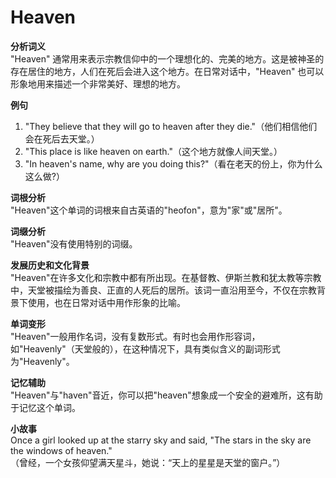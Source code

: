 # Heaven

**分析词义**  
"Heaven" 通常用来表示宗教信仰中的一个理想化的、完美的地方。这是被神圣的存在居住的地方，人们在死后会进入这个地方。在日常对话中，"Heaven" 也可以形象地用来描述一个非常美好、理想的地方。

  

**例句**

  

1.  "They believe that they will go to heaven after they die."（他们相信他们会在死后去天堂。）
2.  "This place is like heaven on earth."（这个地方就像人间天堂。）
3.  "In heaven's name, why are you doing this?"（看在老天的份上，你为什么这么做?）

  

**词根分析**  
"Heaven"这个单词的词根来自古英语的"heofon"，意为"家"或"居所"。

  

**词缀分析**  
"Heaven"没有使用特别的词缀。

  

**发展历史和文化背景**  
"Heaven"在许多文化和宗教中都有所出现。在基督教、伊斯兰教和犹太教等宗教中，天堂被描绘为善良、正直的人死后的居所。该词一直沿用至今，不仅在宗教背景下使用，也在日常对话中用作形象的比喻。

  

**单词变形**  
"Heaven"一般用作名词，没有复数形式。有时也会用作形容词，如"Heavenly"（天堂般的），在这种情况下，具有类似含义的副词形式为"Heavenly"。

  

**记忆辅助**  
"Heaven"与"haven"音近，你可以把"heaven"想象成一个安全的避难所，这有助于记忆这个单词。

  

**小故事**  
Once a girl looked up at the starry sky and said, "The stars in the sky are the windows of heaven."  
（曾经，一个女孩仰望满天星斗，她说：“天上的星星是天堂的窗户。”）
